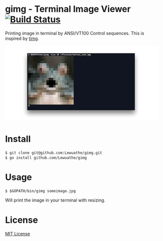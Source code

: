 # gimg - Terminal Image Viewer [![Build Status](https://travis-ci.org/Lewuathe/gimg.svg?branch=master)](https://travis-ci.org/Lewuathe/gimg)
Printing image in terminal by ANSI/VT100 Control sequences. This is inspired by [timg](https://github.com/hzeller/timg).

![sample](./gimg/sample.png)

# Install

```
$ git clone git@github.com:Lewuathe/gimg.git
$ go install github.com/Lewuathe/gimg
```

# Usage

```
$ $GOPATH/bin/gimg someimage.jpg
```

Will print the image in your terminal with resizing.


# License

[MIT License](https://opensource.org/licenses/MIT)
